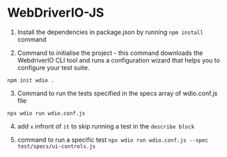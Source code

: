 # WebDriverIO-JS

1. Install the dependencies in package.json by running `npm install` command

2. Command to initialise the project - this command downloads the WebdriverIO CLI tool and runs a configuration wizard that helps you to configure your test suite.

`npm init wdio .`

3. Command to run the tests specified in the specs array of wdio.conf.js file

`npx wdio run wdio.conf.js`

4. add `x` infront of `it` to skip running a test in the `describe block`

5. command to run a specific test
`npx wdio run wdio.conf.js --spec test/specs/ui-controls.js`
